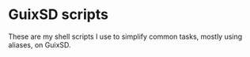 # GuixSD scripts
These are my shell scripts I use to simplify common tasks, mostly using aliases, on GuixSD.
